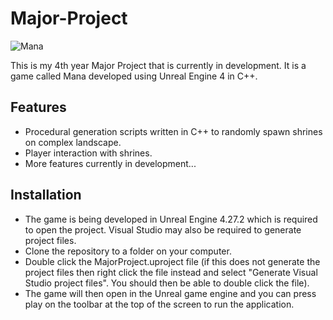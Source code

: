 # Major-Project
![Mana](https://user-images.githubusercontent.com/93496368/159184271-b6eb870e-3307-4024-8279-0babc9348740.png)

This is my 4th year Major Project that is currently in development. It is a game called Mana developed using Unreal Engine 4 in C++.

## Features
* Procedural generation scripts written in C++ to randomly spawn shrines on complex landscape.
* Player interaction with shrines.
* More features currently in development...

## Installation
* The game is being developed in Unreal Engine 4.27.2 which is required to open the project. Visual Studio may also be required to generate project files.
* Clone the repository to a folder on your computer.
* Double click the MajorProject.uproject file (if this does not generate the project files then right click the file instead and select "Generate Visual Studio project files". You should then be able to double click the file).
* The game will then open in the Unreal game engine and you can press play on the toolbar at the top of the screen to run the application.
